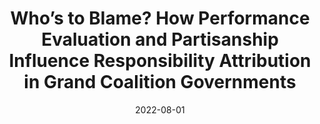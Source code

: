---
title: "Who’s to Blame? How Performance Evaluation and Partisanship Influence Responsibility Attribution in Grand Coalition Governments"
collection: publications
permalink: /publication/2022-08-EJPR
date: 2022-08-01
venue: 'European Journal of Political Research'
paperurl: '/files/pdf/publications/2022-08-EJPR.pdf'
link: 'https://doi.org/10.1111/1475-6765.12478'
code: 'https://github.com/carolinaplescia/replication_material/tree/main/2022-08-EJPR'
citation: 'Plescia, Carolina, Sylvia Kritzinger, and Jae-Jae Spoon. 2022. &quot;Who’s to Blame? How Performance Evaluation and Partisanship Influence Responsibility Attribution in Grand Coalition Governments.&quot; <i>European Journal of Political Research</i> 61(1): 660–677.  doi.org/10.1111/1475-6765.12478'
---